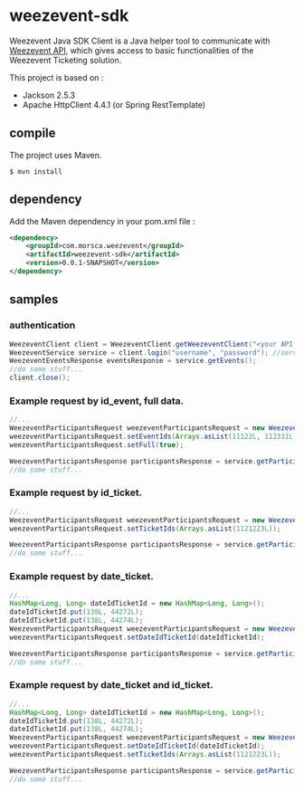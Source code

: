 # weezevent-sdk

Weezevent Java SDK Client is a Java helper tool to communicate with [Weezevent API](https://api.weezevent.com), 
which gives access to basic functionalities of the Weezevent Ticketing solution.

This project is based on :
* Jackson 2.5.3
* Apache HttpClient 4.4.1 (or Spring RestTemplate)

## compile

The project uses Maven.

```shell
$ mvn install
```

## dependency

Add the Maven dependency in your pom.xml file :

```xml
<dependency>
	<groupId>com.morsca.weezevent</groupId>
	<artifactId>weezevent-sdk</artifactId>
	<version>0.0.1-SNAPSHOT</version>
</dependency>
```

## samples

### authentication

```java
WeezeventClient client = WeezeventClient.getWeezeventClient("<your API key>");
WeezeventService service = client.login("username", "password"); //service contains all API methods
WeezeventEventsResponse eventsResponse = service.getEvents();
//do some stuff...
client.close();
```

### Example request by id_event, full data.

```java
//...
WeezeventParticipantsRequest weezeventParticipantsRequest = new WeezeventParticipantsRequest();
weezeventParticipantsRequest.setEventIds(Arrays.asList(11122L, 112331L));
weezeventParticipantsRequest.setFull(true);

WeezeventParticipantsResponse participantsResponse = service.getParticipants(weezeventParticipantsRequest);
//do some stuff...
```

### Example request by id_ticket.

```java
//...
WeezeventParticipantsRequest weezeventParticipantsRequest = new WeezeventParticipantsRequest();
weezeventParticipantsRequest.setTicketIds(Arrays.asList(1121223L));

WeezeventParticipantsResponse participantsResponse = service.getParticipants(weezeventParticipantsRequest);
//do some stuff...
```

### Example request by date_ticket.

```java
//...
HashMap<Long, Long> dateIdTicketId = new HashMap<Long, Long>();
dateIdTicketId.put(138L, 44272L);
dateIdTicketId.put(138L, 44274L);
WeezeventParticipantsRequest weezeventParticipantsRequest = new WeezeventParticipantsRequest();
weezeventParticipantsRequest.setDateIdTicketId(dateIdTicketId);

WeezeventParticipantsResponse participantsResponse = service.getParticipants(weezeventParticipantsRequest);
//do some stuff...
```

### Example request by date_ticket and id_ticket.

```java
//...
HashMap<Long, Long> dateIdTicketId = new HashMap<Long, Long>();
dateIdTicketId.put(138L, 44272L);
dateIdTicketId.put(138L, 44274L);
WeezeventParticipantsRequest weezeventParticipantsRequest = new WeezeventParticipantsRequest();
weezeventParticipantsRequest.setDateIdTicketId(dateIdTicketId);
weezeventParticipantsRequest.setTicketIds(Arrays.asList(1121223L));

WeezeventParticipantsResponse participantsResponse = service.getParticipants(weezeventParticipantsRequest);
//do some stuff...
```